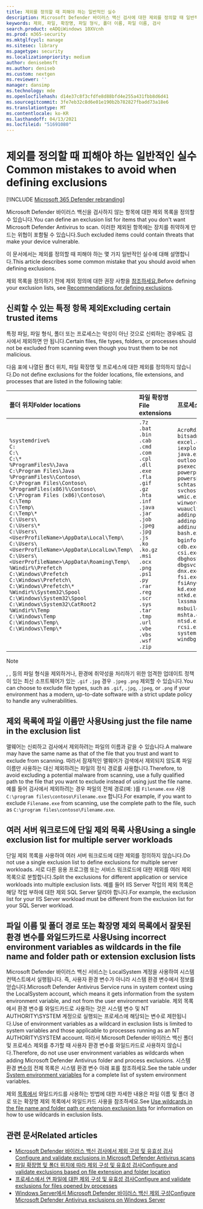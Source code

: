 ```yaml
---
title: 제외를 정의할 때 피해야 하는 일반적인 실수
description: Microsoft Defender 바이러스 백신 검사에 대한 제외를 정의할 때 일반적인 실수를 방지합니다.
keywords: 제외, 파일, 확장명, 파일 형식, 폴더 이름, 파일 이름, 검사
search.product: eADQiWindows 10XVcnh
ms.prod: m365-security
ms.mktglfcycl: manage
ms.sitesec: library
ms.pagetype: security
ms.localizationpriority: medium
author: denisebmsft
ms.author: deniseb
ms.custom: nextgen
ms.reviewer: ''
manager: dansimp
ms.technology: mde
ms.openlocfilehash: d14e37c8f3cfdfe8d88bfd4e255a431fbb8d6d41
ms.sourcegitcommit: 3fe7eb32c8d6e01e190b2b782827fbadd73a18e6
ms.translationtype: MT
ms.contentlocale: ko-KR
ms.lasthandoff: 04/13/2021
ms.locfileid: "51691080"
---
```

# <a name="common-mistakes-to-avoid-when-defining-exclusions"></a><span data-ttu-id="0d8e3-104">제외를 정의할 때 피해야 하는 일반적인 실수</span><span class="sxs-lookup"><span data-stu-id="0d8e3-104">Common mistakes to avoid when defining exclusions</span></span>

[!INCLUDE [Microsoft 365 Defender rebranding](../../includes/microsoft-defender.md)]

<span data-ttu-id="0d8e3-105">Microsoft Defender 바이러스 백신을 검사하지 않는 항목에 대한 제외 목록을 정의할 수 있습니다.</span><span class="sxs-lookup"><span data-stu-id="0d8e3-105">You can define an exclusion list for items that you don't want Microsoft Defender Antivirus to scan.</span></span> <span data-ttu-id="0d8e3-106">이러한 제외된 항목에는 장치를 취약하게 만드는 위협이 포함될 수 있습니다.</span><span class="sxs-lookup"><span data-stu-id="0d8e3-106">Such excluded items could contain threats that make your device vulnerable.</span></span> 

<span data-ttu-id="0d8e3-107">이 문서에서는 제외를 정의할 때 피해야 하는 몇 가지 일반적인 실수에 대해 설명합니다.</span><span class="sxs-lookup"><span data-stu-id="0d8e3-107">This article describes some common mistake that you should avoid when defining exclusions.</span></span> 

<span data-ttu-id="0d8e3-108">제외 목록을 정의하기 전에 제외 정의에 대한 권장 사항을 [참조하세요.](configure-exclusions-microsoft-defender-antivirus.md#recommendations-for-defining-exclusions)</span><span class="sxs-lookup"><span data-stu-id="0d8e3-108">Before defining your exclusion lists, see [Recommendations for defining exclusions](configure-exclusions-microsoft-defender-antivirus.md#recommendations-for-defining-exclusions).</span></span>

## <a name="excluding-certain-trusted-items"></a><span data-ttu-id="0d8e3-109">신뢰할 수 있는 특정 항목 제외</span><span class="sxs-lookup"><span data-stu-id="0d8e3-109">Excluding certain trusted items</span></span>

<span data-ttu-id="0d8e3-110">특정 파일, 파일 형식, 폴더 또는 프로세스는 악성이 아닌 것으로 신뢰하는 경우에도 검사에서 제외하면 안 됩니다.</span><span class="sxs-lookup"><span data-stu-id="0d8e3-110">Certain files, file types, folders, or processes should not be excluded from scanning even though you trust them to be not malicious.</span></span> 

<span data-ttu-id="0d8e3-111">다음 표에 나열된 폴더 위치, 파일 확장명 및 프로세스에 대한 제외를 정의하지 않습니다.</span><span class="sxs-lookup"><span data-stu-id="0d8e3-111">Do not define exclusions for the folder locations, file extensions, and processes that are listed in the following table:</span></span>

| <span data-ttu-id="0d8e3-112">폴더 위치</span><span class="sxs-lookup"><span data-stu-id="0d8e3-112">Folder locations</span></span> | <span data-ttu-id="0d8e3-113">파일 확장명</span><span class="sxs-lookup"><span data-stu-id="0d8e3-113">File extensions</span></span> | <span data-ttu-id="0d8e3-114">프로세스</span><span class="sxs-lookup"><span data-stu-id="0d8e3-114">Processes</span></span> |
|:--|:--|:--|
| `%systemdrive%` <br/> `C:`<br/> `C:\` <br/> `C:\*` <br/> `%ProgramFiles%\Java` <br/> `C:\Program Files\Java` <br/> `%ProgramFiles%\Contoso\` <br/> `C:\Program Files\Contoso\` <br/> `%ProgramFiles(x86)%\Contoso\` <br/> `C:\Program Files (x86)\Contoso\` <br/> `C:\Temp` <br/> `C:\Temp\` <br/> `C:\Temp\*` <br/> `C:\Users\` <br/> `C:\Users\*` <br/> `C:\Users\<UserProfileName>\AppData\Local\Temp\` <br/> `C:\Users\<UserProfileName>\AppData\LocalLow\Temp\` <br/> `C:\Users\<UserProfileName>\AppData\Roaming\Temp\` <br/> `%Windir%\Prefetch` <br/> `C:\Windows\Prefetch` <br/> `C:\Windows\Prefetch\` <br/> `C:\Windows\Prefetch\*` <br/> `%Windir%\System32\Spool` <br/> `C:\Windows\System32\Spool` <br/> `C:\Windows\System32\CatRoot2` <br/> `%Windir%\Temp` <br/> `C:\Windows\Temp` <br/> `C:\Windows\Temp\` <br/> `C:\Windows\Temp\*` | `.7z` <br/> `.bat` <br/> `.bin` <br/> `.cab` <br/> `.cmd` <br/> `.com` <br/> `.cpl` <br/> `.dll` <br/> `.exe` <br/> `.fla` <br/> `.gif` <br/> `.gz` <br/> `.hta` <br/> `.inf` <br/> `.java` <br/> `.jar` <br/> `.job` <br/> `.jpeg` <br/> `.jpg` <br/> `.js` <br/> `.ko` <br/> `.ko.gz` <br/> `.msi` <br/> `.ocx` <br/> `.png` <br/> `.ps1` <br/> `.py` <br/> `.rar` <br/> `.reg` <br/> `.scr` <br/> `.sys` <br/> `.tar` <br/> `.tmp` <br/> `.url` <br/> `.vbe` <br/> `.vbs` <br/> `.wsf` <br/> `.zip` | `AcroRd32.exe` <br/> `bitsadmin.exe` <br/> `excel.exe` <br/> `iexplore.exe` <br/> `java.exe` <br/> `outlook.exe` <br/> `psexec.exe` <br/> `powerpnt.exe` <br/> `powershell.exe` <br/> `schtasks.exe`  <br/> `svchost.exe` <br/>`wmic.exe` <br/> `winword.exe` <br/> `wuauclt.exe` <br/> `addinprocess.exe` <br/> `addinprocess32.exe` <br/> `addinutil.exe` <br/> `bash.exe` <br/> <span data-ttu-id="0d8e3-115">`bginfo.exe`[1]</span><span class="sxs-lookup"><span data-stu-id="0d8e3-115">`bginfo.exe`[1]</span></span> <br/>`cdb.exe` <br/> `csi.exe` <br/> `dbghost.exe` <br/> `dbgsvc.exe` <br/> `dnx.exe` <br/> `fsi.exe` <br/> `fsiAnyCpu.exe` <br/> `kd.exe` <br/> `ntkd.exe` <br/> `lxssmanager.dll` <br/> <span data-ttu-id="0d8e3-116">`msbuild.exe`[2]</span><span class="sxs-lookup"><span data-stu-id="0d8e3-116">`msbuild.exe`[2]</span></span> <br/> `mshta.exe` <br/> `ntsd.exe` <br/> `rcsi.exe` <br/> `system.management.automation.dll` <br/> `windbg.exe` |

> [!NOTE]
> <span data-ttu-id="0d8e3-117">, , 등의 파일 형식을 제외하거나, 환경에 취약성을 처리하기 위한 엄격한 업데이트 정책이 있는 최신 소프트웨어가 있는 `.gif` `.jpg` 경우 `.jpeg` `.png` 제외할 수 있습니다.</span><span class="sxs-lookup"><span data-stu-id="0d8e3-117">You can choose to exclude file types, such as `.gif`, `.jpg`, `.jpeg`, or `.png` if your environment has a modern, up-to-date software with a strict update policy to handle any vulnerabilities.</span></span>

## <a name="using-just-the-file-name-in-the-exclusion-list"></a><span data-ttu-id="0d8e3-118">제외 목록에 파일 이름만 사용</span><span class="sxs-lookup"><span data-stu-id="0d8e3-118">Using just the file name in the exclusion list</span></span>

<span data-ttu-id="0d8e3-119">맬웨어는 신뢰하고 검사에서 제외하려는 파일의 이름과 같을 수 있습니다.</span><span class="sxs-lookup"><span data-stu-id="0d8e3-119">A malware may have the same name as that of the file that you trust and want to exclude from scanning.</span></span> <span data-ttu-id="0d8e3-120">따라서 잠재적인 맬웨어가 검색에서 제외되지 않도록 파일 이름만 사용하는 대신 제외하려는 파일의 정식 경로를 사용합니다.</span><span class="sxs-lookup"><span data-stu-id="0d8e3-120">Therefore, to avoid excluding a potential malware from scanning, use a fully qualified path to the file that you want to exclude instead of using just the file name.</span></span> <span data-ttu-id="0d8e3-121">예를 들어 검사에서 제외하려는 경우 파일의 전체 경로(예: )를 `Filename.exe` 사용 `C:\program files\contoso\Filename.exe` 합니다.</span><span class="sxs-lookup"><span data-stu-id="0d8e3-121">For example, if you want to exclude `Filename.exe` from scanning, use the complete path to the file, such as `C:\program files\contoso\Filename.exe`.</span></span>

## <a name="using-a-single-exclusion-list-for-multiple-server-workloads"></a><span data-ttu-id="0d8e3-122">여러 서버 워크로드에 단일 제외 목록 사용</span><span class="sxs-lookup"><span data-stu-id="0d8e3-122">Using a single exclusion list for multiple server workloads</span></span>

<span data-ttu-id="0d8e3-123">단일 제외 목록을 사용하여 여러 서버 워크로드에 대한 제외를 정의하지 않습니다.</span><span class="sxs-lookup"><span data-stu-id="0d8e3-123">Do not use a single exclusion list to define exclusions for multiple server workloads.</span></span> <span data-ttu-id="0d8e3-124">서로 다른 응용 프로그램 또는 서비스 워크로드에 대한 제외를 여러 제외 목록으로 분할합니다.</span><span class="sxs-lookup"><span data-stu-id="0d8e3-124">Split the exclusions for different application or service workloads into multiple exclusion lists.</span></span> <span data-ttu-id="0d8e3-125">예를 들어 IIS Server 작업의 제외 목록은 해당 작업 부하에 대한 제외 SQL Server 달라야 합니다.</span><span class="sxs-lookup"><span data-stu-id="0d8e3-125">For example, the exclusion list for your IIS Server workload must be different from the exclusion list for your SQL Server workload.</span></span>

## <a name="using-incorrect-environment-variables-as-wildcards-in-the-file-name-and-folder-path-or-extension-exclusion-lists"></a><span data-ttu-id="0d8e3-126">파일 이름 및 폴더 경로 또는 확장명 제외 목록에서 잘못된 환경 변수를 와일드카드로 사용</span><span class="sxs-lookup"><span data-stu-id="0d8e3-126">Using incorrect environment variables as wildcards in the file name and folder path or extension exclusion lists</span></span>

<span data-ttu-id="0d8e3-127">Microsoft Defender 바이러스 백신 서비스는 LocalSystem 계정을 사용하여 시스템 컨텍스트에서 실행됩니다. 즉, 사용자 환경 변수가 아니라 시스템 환경 변수에서 정보를 얻습니다.</span><span class="sxs-lookup"><span data-stu-id="0d8e3-127">Microsoft Defender Antivirus Service runs in system context using the LocalSystem account, which means it gets information from the system environment variable, and not from the user environment variable.</span></span> <span data-ttu-id="0d8e3-128">제외 목록에서 환경 변수를 와일드카드로 사용하는 것은 시스템 변수 및 NT AUTHORITY\SYSTEM 계정으로 실행되는 프로세스에 해당되는 변수로 제한됩니다.</span><span class="sxs-lookup"><span data-stu-id="0d8e3-128">Use of environment variables as a wildcard in exclusion lists is limited to system variables and those applicable to processes running as an NT AUTHORITY\SYSTEM account.</span></span> <span data-ttu-id="0d8e3-129">따라서 Microsoft Defender 바이러스 백신 폴더 및 프로세스 제외를 추가할 때 사용자 환경 변수를 와일드카드로 사용하지 않습니다.</span><span class="sxs-lookup"><span data-stu-id="0d8e3-129">Therefore, do not use user environment variables as wildcards when adding Microsoft Defender Antivirus folder and process exclusions.</span></span> <span data-ttu-id="0d8e3-130">시스템 환경 [변수의](configure-extension-file-exclusions-microsoft-defender-antivirus.md#system-environment-variables) 전체 목록은 시스템 환경 변수 아래 표를 참조하세요.</span><span class="sxs-lookup"><span data-stu-id="0d8e3-130">See the table under [System environment variables](configure-extension-file-exclusions-microsoft-defender-antivirus.md#system-environment-variables) for a complete list of system environment variables.</span></span>

<span data-ttu-id="0d8e3-131">제외 [목록에서](configure-extension-file-exclusions-microsoft-defender-antivirus.md#use-wildcards-in-the-file-name-and-folder-path-or-extension-exclusion-lists) 와일드카드를 사용하는 방법에 대한 자세한 내용은 파일 이름 및 폴더 경로 또는 확장명 제외 목록에서 와일드카드 사용을 참조하세요.</span><span class="sxs-lookup"><span data-stu-id="0d8e3-131">See [Use wildcards in the file name and folder path or extension exclusion lists](configure-extension-file-exclusions-microsoft-defender-antivirus.md#use-wildcards-in-the-file-name-and-folder-path-or-extension-exclusion-lists) for information on how to use wildcards in exclusion lists.</span></span>

## <a name="related-articles"></a><span data-ttu-id="0d8e3-132">관련 문서</span><span class="sxs-lookup"><span data-stu-id="0d8e3-132">Related articles</span></span>

- [<span data-ttu-id="0d8e3-133">Microsoft Defender 바이러스 백신 검사에서 제외 구성 및 유효성 검사</span><span class="sxs-lookup"><span data-stu-id="0d8e3-133">Configure and validate exclusions in Microsoft Defender Antivirus scans</span></span>](configure-exclusions-microsoft-defender-antivirus.md)
- [<span data-ttu-id="0d8e3-134">파일 확장명 및 폴더 위치에 따라 제외 구성 및 유효성 검사</span><span class="sxs-lookup"><span data-stu-id="0d8e3-134">Configure and validate exclusions based on file extension and folder location</span></span>](configure-extension-file-exclusions-microsoft-defender-antivirus.md)
- [<span data-ttu-id="0d8e3-135">프로세스에서 연 파일에 대한 제외 구성 및 유효성 검사</span><span class="sxs-lookup"><span data-stu-id="0d8e3-135">Configure and validate exclusions for files opened by processes</span></span>](configure-process-opened-file-exclusions-microsoft-defender-antivirus.md)
- [<span data-ttu-id="0d8e3-136">Windows Server에서 Microsoft Defender 바이러스 백신 제외 구성</span><span class="sxs-lookup"><span data-stu-id="0d8e3-136">Configure Microsoft Defender Antivirus exclusions on Windows Server</span></span>](configure-server-exclusions-microsoft-defender-antivirus.md)

